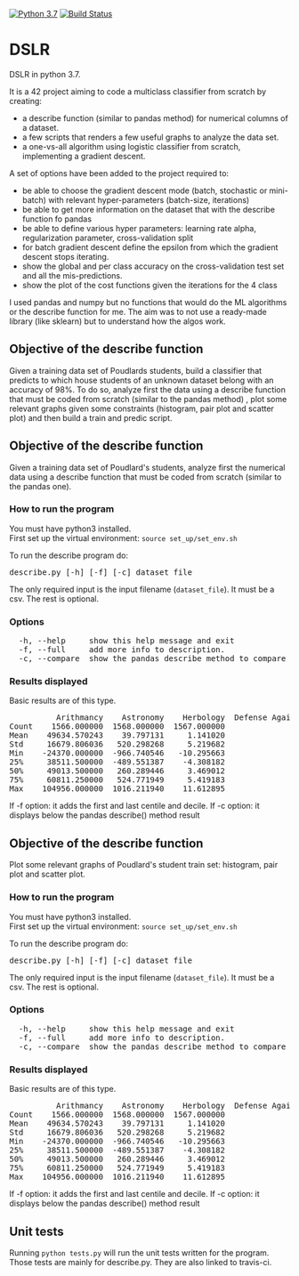 [![Python 3.7](https://img.shields.io/badge/python-3.7-blue.svg)](https://www.python.org/downloads/release/python-360/)
[![Build Status](https://travis-ci.com/blopax/dslr.svg?branch=master)](https://travis-ci.com/blopax/dslr)

# DSLR

DSLR in python 3.7. 

It is a 42 project aiming to code a multiclass classifier from scratch by creating:
- a describe function (similar to pandas method) for numerical columns of a dataset.
- a few scripts that renders a few useful graphs to analyze the data set.
- a one-vs-all algorithm using logistic classifier from scratch, implementing a gradient descent.

A set of options have been added to the project required to:
- be able to choose the gradient descent mode (batch, stochastic or mini-batch) with relevant hyper-parameters (batch-size, iterations)
- be able to get more information on the dataset that with the describe function fo pandas
- be able to define various hyper parameters: learning rate alpha, regularization parameter, cross-validation split
- for batch gradient descent define the epsilon from which the gradient descent stops iterating.
- show the global and per class accuracy on the cross-validation test set and all the mis-predictions.
- show the plot of the cost functions given the iterations for the 4 class 

I used pandas and numpy but no functions that would do the ML algorithms or the describe function for me.
The aim was to not use a ready-made library (like sklearn) but to understand how the algos work.

## Objective of the describe function
Given a training data set of Poudlards students, build a classifier that predicts to which house students of an unknown dataset belong with an accuracy of 98%.
To do so, analyze first the data using a describe function that must be coded from scratch (similar to the pandas method) 
, plot some relevant graphs given some constraints (histogram, pair plot and scatter plot) and then build a train and predic script.


## Objective of the describe function
Given a training data set of Poudlard's students, analyze first the numerical data using a describe function that must be coded from scratch (similar to the pandas one). 

### How to run the program
You must have python3 installed.  
First set up the virtual environment: ```source set_up/set_env.sh```

To run the describe program do:
<pre>
describe.py [-h] [-f] [-c] dataset_file
</pre>

The only required input is the input filename (`dataset_file`). It must be a csv. The rest is optional.

### Options
<pre>
  -h, --help     show this help message and exit
  -f, --full     add more info to description.
  -c, --compare  show the pandas describe method to compare results.
</pre>  

### Results displayed
Basic results are of this type.
<pre>
          Arithmancy    Astronomy    Herbology  Defense Against the Dark Arts   Divination  ...  Transfiguration      Potions  Care of Magical Creatures       Charms       Flying
Count    1566.000000  1568.000000  1567.000000                    1569.000000  1561.000000  ...      1566.000000  1570.000000                1560.000000  1600.000000  1600.000000
Mean    49634.570243    39.797131     1.141020                      -0.387863     3.153910  ...      1030.096946     5.950373                  -0.053427  -243.374409    21.958012
Std     16679.806036   520.298268     5.219682                       5.212794     4.155301  ...        44.125116     3.147854                   0.971457     8.783640    97.631602
Min    -24370.000000  -966.740546   -10.295663                     -10.162119    -8.727000  ...       906.627320    -4.697484                  -3.313676  -261.048920  -181.470000
25%     38511.500000  -489.551387    -4.308182                      -5.259095     3.099000  ...      1026.209993     3.646785                  -0.671606  -250.652600   -41.870000
50%     49013.500000   260.289446     3.469012                      -2.589342     4.624000  ...      1045.506996     5.874837                  -0.044811  -244.867765    -2.515000
75%     60811.250000   524.771949     5.419183                       4.904680     5.667000  ...      1058.436410     8.248173                   0.589919  -232.552305    50.560000
Max    104956.000000  1016.211940    11.612895                       9.667405    10.032000  ...      1098.958201    13.536762                   3.056546  -225.428140   279.070000
</pre>

If -f option: it adds the first and last centile and decile.
If -c option: it displays below the pandas describe() method result


## Objective of the describe function
Plot some relevant graphs of Poudlard's student train set: histogram, pair plot and scatter plot. 

### How to run the program
You must have python3 installed.  
First set up the virtual environment: ```source set_up/set_env.sh```

To run the describe program do:
<pre>
describe.py [-h] [-f] [-c] dataset_file
</pre>

The only required input is the input filename (`dataset_file`). It must be a csv. The rest is optional.

### Options
<pre>
  -h, --help     show this help message and exit
  -f, --full     add more info to description.
  -c, --compare  show the pandas describe method to compare results.
</pre>  

### Results displayed
Basic results are of this type.
<pre>
          Arithmancy    Astronomy    Herbology  Defense Against the Dark Arts   Divination  ...  Transfiguration      Potions  Care of Magical Creatures       Charms       Flying
Count    1566.000000  1568.000000  1567.000000                    1569.000000  1561.000000  ...      1566.000000  1570.000000                1560.000000  1600.000000  1600.000000
Mean    49634.570243    39.797131     1.141020                      -0.387863     3.153910  ...      1030.096946     5.950373                  -0.053427  -243.374409    21.958012
Std     16679.806036   520.298268     5.219682                       5.212794     4.155301  ...        44.125116     3.147854                   0.971457     8.783640    97.631602
Min    -24370.000000  -966.740546   -10.295663                     -10.162119    -8.727000  ...       906.627320    -4.697484                  -3.313676  -261.048920  -181.470000
25%     38511.500000  -489.551387    -4.308182                      -5.259095     3.099000  ...      1026.209993     3.646785                  -0.671606  -250.652600   -41.870000
50%     49013.500000   260.289446     3.469012                      -2.589342     4.624000  ...      1045.506996     5.874837                  -0.044811  -244.867765    -2.515000
75%     60811.250000   524.771949     5.419183                       4.904680     5.667000  ...      1058.436410     8.248173                   0.589919  -232.552305    50.560000
Max    104956.000000  1016.211940    11.612895                       9.667405    10.032000  ...      1098.958201    13.536762                   3.056546  -225.428140   279.070000
</pre>

If -f option: it adds the first and last centile and decile.
If -c option: it displays below the pandas describe() method result


## Unit tests
Running ```python tests.py``` will run the unit tests written for the program. 
Those tests are mainly for describe.py. They are also linked to travis-ci.
